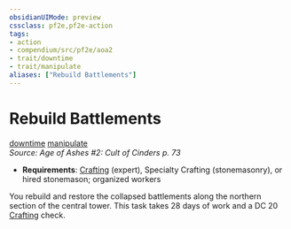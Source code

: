 ```yaml
---
obsidianUIMode: preview
cssclass: pf2e,pf2e-action
tags:
- action
- compendium/src/pf2e/aoa2
- trait/downtime
- trait/manipulate
aliases: ["Rebuild Battlements"]
---
```

# Rebuild Battlements
[downtime](downtime.md "Downtime Action & Ability Trait")  [manipulate](manipulate.md "Manipulate General Trait")  
*Source: Age of Ashes #2: Cult of Cinders p. 73*  

- **Requirements**: [Crafting](skills.md#Crafting) (expert), Specialty Crafting (stonemasonry), or hired stonemason; organized workers

You rebuild and restore the collapsed battlements along the northern section of the central tower. This task takes 28 days of work and a DC 20 [Crafting](skills.md#Crafting) check.